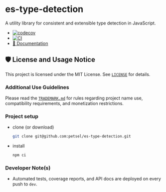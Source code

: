 # es-type-detection

A utility library for consistent and extensible type detection in JavaScript.

- [![codecov](https://codecov.io/gh/petsel/es-type-detection/branch/dev/graph/badge.svg)](https://codecov.io/gh/petsel/es-type-detection)
- [![CI](https://github.com/petsel/es-type-detection/actions/workflows/deploy.yml/badge.svg)](https://github.com/petsel/es-type-detection/actions/workflows/deploy.yml)
- [📘 Documentation](https://petsel.github.io/es-type-detection/)

## 🛡 License and Usage Notice

This project is licensed under the MIT License. See [`LICENSE`](./LICENSE) for details.

### Additional Use Guidelines

Please read the [`TRADEMARK.md`](./TRADEMARK.md) for rules regarding project name use, compatibility requirements, and monetization restrictions.

### Project setup

- clone (or download)
  ```bash
  git clone git@github.com:petsel/es-type-detection.git
  ```
- install
  ```bash
  npm ci
  ```

### Developer Note(s)

- Automated tests, coverage reports, and API docs are deployed on every push to `dev`.
